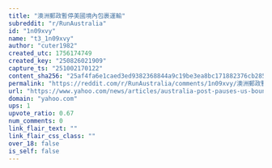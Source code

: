 ```yaml
---
title: "澳洲郵政暫停美國境內包裹運輸"
subreddit: "r/RunAustralia"
id: "1n09xvy"
name: "t3_1n09xvy"
author: "cuter1982"
created_utc: 1756174749
created_key: "250826021909"
capture_ts: "251002170122"
content_sha256: "25af4fa6e1caed3ed9382368844a9c19be3ea8bc171882376cb285145e9180c7"
permalink: "https://reddit.com/r/RunAustralia/comments/1n09xvy/澳洲郵政暫停美國境內包裹運輸/"
url: "https://www.yahoo.com/news/articles/australia-post-pauses-us-bound-235338619.html"
domain: "yahoo.com"
ups: 1
upvote_ratio: 0.67
num_comments: 0
link_flair_text: ""
link_flair_css_class: ""
over_18: false
is_self: false
---
```


